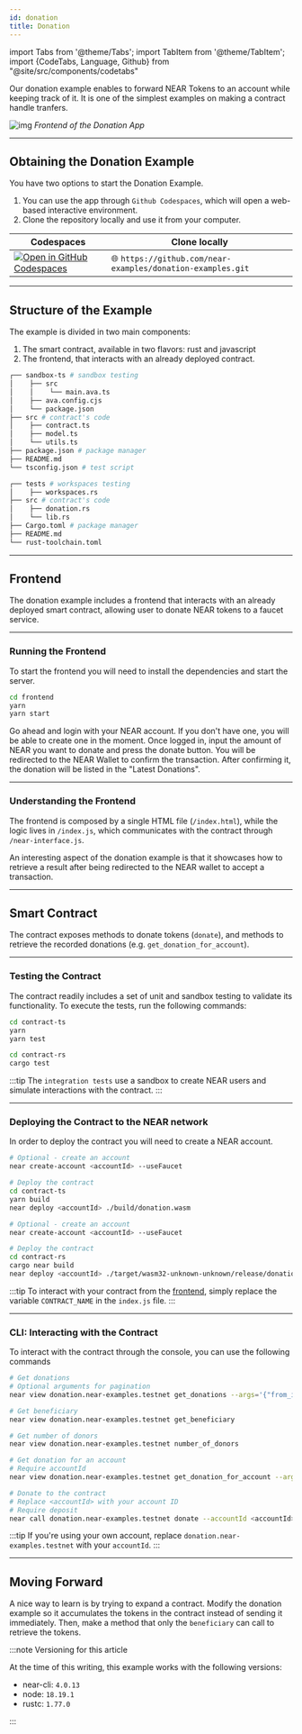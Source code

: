 ```yaml
---
id: donation
title: Donation
---
```


import Tabs from '@theme/Tabs';
import TabItem from '@theme/TabItem';
import {CodeTabs, Language, Github} from "@site/src/components/codetabs"

Our donation example enables to forward NEAR Tokens to an account while keeping track of it. It is one of the simplest examples on making a contract handle tranfers.

![img](/docs/assets/examples/donation.png) _Frontend of the Donation App_

---

## Obtaining the Donation Example

You have two options to start the Donation Example.

1. You can use the app through `Github Codespaces`, which will open a web-based interactive environment.
2. Clone the repository locally and use it from your computer.

| Codespaces                                                                                                                      | Clone locally                                              |
| ------------------------------------------------------------------------------------------------------------------------------- | ---------------------------------------------------------- |
| [![Open in GitHub Codespaces](https://github.com/codespaces/badge.svg)](https://codespaces.new/near-examples/donation-examples) | 🌐 `https://github.com/near-examples/donation-examples.git` |

---

## Structure of the Example

The example is divided in two main components:

1. The smart contract, available in two flavors: rust and javascript
2. The frontend, that interacts with an already deployed contract.

<Tabs groupId="code-tabs">

  <TabItem value="js" label="🌐 JavaScript">

```bash
┌── sandbox-ts # sandbox testing
│    ├── src
│    │    └── main.ava.ts
│    ├── ava.config.cjs
│    └── package.json
├── src # contract's code
│    ├── contract.ts
│    ├── model.ts
│    └── utils.ts
├── package.json # package manager
├── README.md
└── tsconfig.json # test script
```

  </TabItem>

  <TabItem value="rust" label="🦀 Rust">

```bash
┌── tests # workspaces testing
│    ├── workspaces.rs
├── src # contract's code
│    ├── donation.rs
│    └── lib.rs
├── Cargo.toml # package manager
├── README.md
└── rust-toolchain.toml
```

  </TabItem>

</Tabs>

---

## Frontend

The donation example includes a frontend that interacts with an already deployed smart contract, allowing user to donate NEAR tokens to a faucet service.

<hr class="subsection" />

### Running the Frontend

To start the frontend you will need to install the dependencies and start the server.

```bash
cd frontend
yarn
yarn start
```

Go ahead and login with your NEAR account. If you don't have one, you will be able to create one in the moment. Once logged in, input the amount of NEAR you want to donate and press the donate button. You will be redirected to the NEAR Wallet to confirm the transaction. After confirming it, the donation will be listed in the "Latest Donations".

<hr class="subsection" />

### Understanding the Frontend

The frontend is composed by a single HTML file (`/index.html`), while the logic lives in `/index.js`, which communicates with the contract through `/near-interface.js`.

<Language value="" language="js">
  <Github fname="index.js"
          url="https://github.com/near-examples/donation-examples/blob/main/frontend/index.js"
          start="71" end="93" />
  <Github fname="near-interface.js"
          url="https://github.com/near-examples/donation-examples/blob/main/frontend/near-interface.js"
          start="29" end="32" />
  <Github fname="near-wallet.js"
          url="https://github.com/near-examples/donation-examples/blob/main/frontend/near-wallet.js"
          start="105" end="113" />
</Language>

An interesting aspect of the donation example is that it showcases how to retrieve a result after being redirected to the NEAR wallet to accept a transaction.

---

## Smart Contract

The contract exposes methods to donate tokens (`donate`), and methods to retrieve the recorded donations (e.g. `get_donation_for_account`).

<CodeTabs>
  <Language value="js" language="ts">
    <Github fname="contract.ts"
            url="https://github.com/near-examples/donation-examples/blob/main/contract-ts/src/contract.ts"
            start="16" end="44" />
  </Language>
  <Language value="rust" language="rust">
    <Github fname="lib.rs"
            url="https://github.com/near-examples/donation-examples/blob/main/contract-rs/src/donation.rs"
            start="17" end="74" />
  </Language>
</CodeTabs>

<hr class="subsection" />

### Testing the Contract

The contract readily includes a set of unit and sandbox testing to validate its functionality. To execute the tests, run the following commands:

<Tabs groupId="code-tabs">
  <TabItem value="js" label="🌐 JavaScript">

  ```bash
  cd contract-ts
  yarn
  yarn test
  ```

  </TabItem>
  <TabItem value="rust" label="🦀 Rust">
  
  ```bash
  cd contract-rs
  cargo test
  ```

  </TabItem>

</Tabs>

:::tip The `integration tests` use a sandbox to create NEAR users and simulate interactions with the contract. :::

<hr class="subsection" />

### Deploying the Contract to the NEAR network

In order to deploy the contract you will need to create a NEAR account.

<Tabs groupId="code-tabs">
  <TabItem value="js" label="🌐 JavaScript">

```bash
# Optional - create an account
near create-account <accountId> --useFaucet

# Deploy the contract
cd contract-ts
yarn build
near deploy <accountId> ./build/donation.wasm
```

  </TabItem>
  <TabItem value="rust" label="🦀 Rust">

```bash
# Optional - create an account
near create-account <accountId> --useFaucet

# Deploy the contract
cd contract-rs
cargo near build
near deploy <accountId> ./target/wasm32-unknown-unknown/release/donation.wasm
```

  </TabItem>
</Tabs>

:::tip To interact with your contract from the [frontend](#frontend), simply replace the variable `CONTRACT_NAME` in the `index.js` file. :::

<hr class="subsection" />

### CLI: Interacting with the Contract

To interact with the contract through the console, you can use the following commands

```bash
# Get donations 
# Optional arguments for pagination
near view donation.near-examples.testnet get_donations --args='{"from_index": 0,"limit": 10}'

# Get beneficiary
near view donation.near-examples.testnet get_beneficiary

# Get number of donors
near view donation.near-examples.testnet number_of_donors

# Get donation for an account 
# Require accountId
near view donation.near-examples.testnet get_donation_for_account --args='{"account_id":<accountId>}'

# Donate to the contract 
# Replace <accountId> with your account ID
# Require deposit
near call donation.near-examples.testnet donate --accountId <accountId> --deposit 0.1
```

:::tip If you're using your own account, replace `donation.near-examples.testnet` with your `accountId`. :::

---

## Moving Forward

A nice way to learn is by trying to expand a contract. Modify the donation example so it accumulates the tokens in the contract instead of sending it immediately. Then, make a method that only the `beneficiary` can call to retrieve the tokens.

:::note Versioning for this article

At the time of this writing, this example works with the following versions:

- near-cli: `4.0.13`
- node: `18.19.1`
- rustc: `1.77.0`

:::
